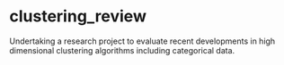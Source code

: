 # clustering_review
Undertaking a research project to evaluate recent developments in high dimensional clustering algorithms including categorical data.
